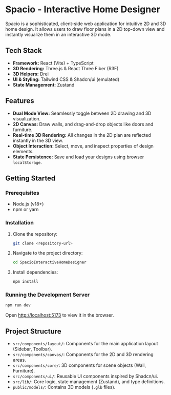 # Spacio - Interactive Home Designer

Spacio is a sophisticated, client-side web application for intuitive 2D and 3D home design. It allows users to draw floor plans in a 2D top-down view and instantly visualize them in an interactive 3D mode.

## Tech Stack

- **Framework:** React (Vite) + TypeScript
- **3D Rendering:** Three.js & React Three Fiber (R3F)
- **3D Helpers:** Drei
- **UI & Styling:** Tailwind CSS & Shadcn/ui (emulated)
- **State Management:** Zustand

## Features

- **Dual Mode View:** Seamlessly toggle between 2D drawing and 3D visualization.
- **2D Canvas:** Draw walls, and drag-and-drop objects like doors and furniture.
- **Real-time 3D Rendering:** All changes in the 2D plan are reflected instantly in the 3D view.
- **Object Interaction:** Select, move, and inspect properties of design elements.
- **State Persistence:** Save and load your designs using browser `localStorage`.

## Getting Started

### Prerequisites

- Node.js (v18+)
- npm or yarn

### Installation

1. Clone the repository:
   ```bash
   git clone <repository-url>
   ```
2. Navigate to the project directory:
   ```bash
   cd SpacioInteractiveHomeDesigner
   ```
3. Install dependencies:
   ```bash
   npm install
   ```

### Running the Development Server

```bash
npm run dev
```

Open [http://localhost:5173](http://localhost:5173) to view it in the browser.

## Project Structure

- `src/components/layout/`: Components for the main application layout (Sidebar, Toolbar).
- `src/components/canvas/`: Components for the 2D and 3D rendering areas.
- `src/components/core/`: 3D components for scene objects (Wall, Furniture).
- `src/components/ui/`: Reusable UI components inspired by Shadcn/ui.
- `src/lib/`: Core logic, state management (Zustand), and type definitions.
- `public/models/`: Contains 3D models (`.glb` files).
